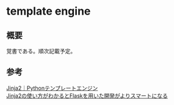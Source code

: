 # template engine

## 概要
覚書である。順次記載予定。


## 参考
[Jinja2｜Pythonテンプレートエンジン](https://qiita.com/yasumodev/items/ae11047e2c8694867892)  
[Jinja2の使い方がわかるとFlaskを用いた開発がよりスマートになる](https://qiita.com/bookun/items/7ae5de21307d101b4759)

